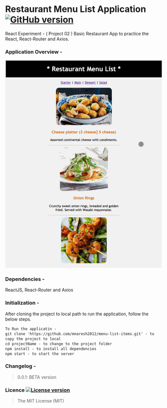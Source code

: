 # Restaurant Menu List Application [![GitHub version](http://img.shields.io/badge/version-0.0.1-brightgreen.svg)]()
React Experiment - ( Project 02 )
Basic  Restaurant App to practice the React, React-Router and Axios.

### Application Overview -
![alt text](restaurant_menu.gif)

### Dependencies -
ReactJS, React-Router and Axios

### Initialization -
After cloning the project to local path to run the application, follow the below steps.
```
To Run the applicatin -
git clone 'https://github.com/mnaresh2012/menu-list-items.git' - to copy the project to local
cd projectName - to change to the project folder
npm install - to install all dependencies
npm start - to start the server
```

### Changelog -
> 0.0.1: BETA version

### Licence [![License version](http://img.shields.io/badge/License-MIT-red.svg)]()
> The MIT License (MIT)
